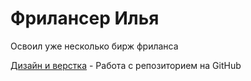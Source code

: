 

# Фрилансер Илья
Освоил уже несколько бирж фриланса

[Дизайн и верстка](https://iphone-cell.github.io/Design-and-layout/ "Сайт про дизайн и верстку") - Работа с репозиторием на GitHub
